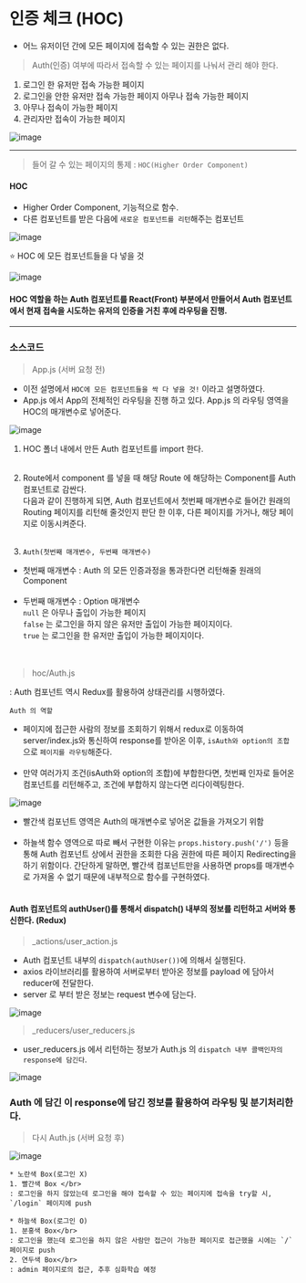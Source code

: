 # 인증 체크 (HOC)

* 어느 유저이던 간에 모든 페이지에 접속할 수 있는 권한은 없다. </br>

> Auth(인증) 여부에 따라서 접속할 수 있는 페이지를 나눠서 관리 해야 한다. 

1. 로그인 한 유저만 접속 가능한 페이지
2. 로그인을 안한 유저만 접속 가능한 페이지 아무나 접속 가능한 페이지 
3. 아무나 접속이 가능한 페이지 
4. 관리자만 접속이 가능한 페이지

![image](https://user-images.githubusercontent.com/63600953/133221240-8877e52d-510a-492a-8be3-22fcdb8f28c4.png)

---
> 들어 갈 수 있는 페이지의 통제 : `HOC(Higher Order Component)`

#### HOC 
* Higher Order Component, 기능적으로 함수. 
* 다른 컴포넌트를 받은 다음에 `새로운 컴포넌트를 리턴`해주는 컴포넌트 

![image](https://user-images.githubusercontent.com/63600953/133221858-f5d4e69e-5e45-4d1c-8703-86bbf1da7024.png)

⭐ HOC 에 모든 컴포넌트들을 다 넣을 것

![image](https://user-images.githubusercontent.com/63600953/133223776-7cc4148c-04a5-4d4b-b822-111c65223fa8.png)

#### HOC 역할을 하는 Auth 컴포넌트를 React(Front) 부분에서 만들어서 Auth 컴포넌트에서 현재 접속을 시도하는 유저의 인증을 거친 후에 라우팅을 진행. 

---
### 소스코드
> App.js (서버 요청 전)

* 이전 설명에서 `HOC에 모든 컴포넌트들을 싹 다 넣을 것!` 이라고 설명하였다. 
* App.js 에서 App의 전체적인 라우팅을 진행 하고 있다. App.js 의 라우팅 영역을 HOC의 매개변수로 넣어준다. 

![image](https://user-images.githubusercontent.com/63600953/133362387-4d828e97-7350-415c-956f-af249e193166.png)

1. HOC 폴너 내에서 만든 Auth 컴포넌트를 import 한다. </br></br>
2. Route에서 component 를 넣을 때 해당 Route 에 해당하는 Component를 Auth 컴포넌트로 감싼다.</br> 
다음과 같이 진행하게 되면,  Auth 컴포넌트에서 첫번째 매개변수로 들어간 원래의 Routing 페이지를 리턴해 줄것인지 판단 한 이후, 
   다른 페이지를 가거나, 해당 페이지로 이동시켜준다. </br></br>
   
3. `Auth(첫번째 매개변수, 두번째 매개변수)`</br>
* 첫번째 매개변수 : Auth 의 모든 인증과정을 통과한다면 리턴해줄 원래의 Component</br></br>
* 두번째 매개변수 : Option 매개변수</br>
  `null` 은 아무나 출입이 가능한 페이지</br>
  `false` 는 로그인을 하지 않은 유저만 출입이 가능한 페이지이다.</br> 
  `true` 는 로그인을 한 유저만 출입이 가능한 페이지이다. </br>
  </br></br>
  
> hoc/Auth.js

: Auth 컴포넌트 역시 Redux를 활용하여 상태관리를 시행하였다. 

`Auth 의 역할`
* 페이지에 접근한 사람의 정보를 조회하기 위해서 redux로 이동하여 server/index.js와 통신하여 response를 받아온 이후, 
  `isAuth와 option의 조합`으로 `페이지를 라우팅`해준다. </br></br> 
* 만약 여러가지 조건(isAuth와 option의 조합)에 부합한다면, 첫번째 인자로 들어온 컴포넌트를 리턴해주고, 조건에 부합하지 않는다면 리다이렉팅한다. 


![image](https://user-images.githubusercontent.com/63600953/133363912-d3f38c71-08eb-48a4-99a6-eedfbc7e44ac.png)
* 빨간색 컴포넌트 영역은 Auth의 매개변수로 넣어온 값들을 가져오기 위함 </br></br>
* 하늘색 함수 영역으로 따로 빼서 구현한 이유는 `props.history.push('/')` 등을 통해 Auth 컴포넌트 상에서 권한을 조회한 다음 권한에 따른 페이지 Redirecting을 
    하기 위함이다. 간단하게 말하면, 빨간색 컴포넌트만을 사용하면 props를 매개변수로 가져올 수 없기 때문에 내부적으로 함수를 구현하였다.</br></br>
  

#### Auth 컴포넌트의 authUser()를 통해서 dispatch() 내부의 정보를 리턴하고 서버와 통신한다. (Redux) 

> _actions/user_action.js

* Auth 컴포넌트 내부의 `dispatch(authUser())`에 의해서 실행된다. 
* axios 라이브러리를 활용하여 서버로부터 받아온 정보를 payload 에 담아서 reducer에 전달한다. 
* server 로 부터 받은 정보는 request 변수에 담는다. 

![image](https://user-images.githubusercontent.com/63600953/133366192-b12f5cb5-9a4d-4ba2-bac9-f7738cf799a0.png)

> _reducers/user_reducers.js

* user_reducers.js 에서 리턴하는 정보가 Auth.js 의 `dispatch 내부 콜백인자의 response에 담긴다`.

![image](https://user-images.githubusercontent.com/63600953/133366744-41a6a03c-01d0-412b-8abd-04fd71455a0e.png)

### Auth 에 담긴 이 response에 담긴 정보를 활용하여 라우팅 및 분기처리한다. 

> 다시 Auth.js (서버 요청 후)

![image](https://user-images.githubusercontent.com/63600953/133367736-08c721d7-b56c-4483-b200-e99970231160.png)

````
* 노란색 Box(로그인 X)
1. 빨간색 Box </br> 
: 로그인을 하지 않았는데 로그인을 해야 접속할 수 있는 페이지에 접속을 try할 시, `/login` 페이지에 push
````

````
* 하늘색 Box(로그인 O)
1. 분홍색 Box</br>
: 로그인을 했는데 로그인을 하지 않은 사람만 접근이 가능한 페이지로 접근했을 시에는 `/`페이지로 push
2. 연두색 Box</br>
: admin 페이지로의 접근, 추후 심화학습 예정
````